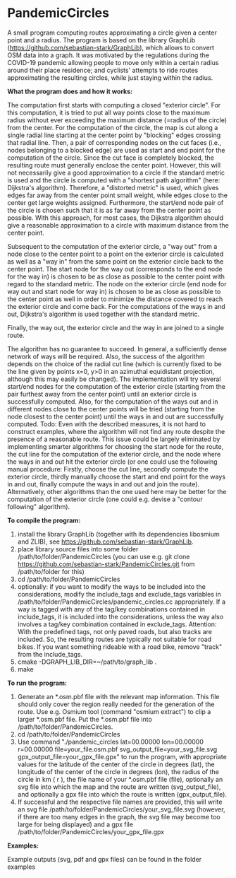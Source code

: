 # PandemicCircles

A small program computing routes approximating a circle given a center point and a radius. The program is based on the library GraphLib (https://github.com/sebastian-stark/GraphLib), which allows
to convert OSM data into a graph. It was motivated by the regulations during the COVID-19 pandemic allowing people to move only within a certain radius around their place residence; and cyclists' attempts to ride routes approximating the resulting circles, while just staying within the radius.

**What the program does and how it works:**

The computation first starts with computing a closed "exterior circle". For this computation, it is tried to
put all way points close to the maximum radius without ever exceeding the maximum distance (=radius of the circle) from the center.
For the computation of the circle, the map is cut along a single radial line starting at the center point by "blocking" edges crossing that radial line.
Then, a pair of corresponding nodes on the cut faces (i.e., nodes belonging to a blocked edge) are used as start and end point for the
computation of the circle. Since the cut face is completely blocked, the resulting route must generally enclose the center point. However,
this will not necessarily give a good approximation to a circle if the standard metric is used and the circle is computed with a "shortest path algorithm" (here: Dijkstra's algorithm).
Therefore, a "distorted metric" is used, which gives edges far away from the center point small weight, while edges close to the center get large weights assigned.
Furthermore, the start/end node pair of the circle is chosen such that it is as far away from the center point as possible.
With this approach, for most cases, the Dijkstra algorithm should give a reasonable approximation to a circle with maximum distance from the center point.

Subsequent to the computation of the exterior circle, a "way out" from a node close to the center point to a point on the exterior circle is calculated
as well as a "way in" from the same point on the exterior circle back to the center point. The start node for the way out (corresponds to the end node for
the way in) is chosen to be as close as possible to the center point with regard to the standard metric. The node on the exterior circle (end node for way out and
start node for way in) is chosen to be as close as possible to the center point as well in order to minimize the distance covered to reach the exterior circle and come back.
For the computations of the ways in and out, Dijkstra's algorithm is used together with the standard metric.

Finally, the way out, the exterior circle and the way in are joined to a single route.

The algorithm has no guarantee to succeed. In general, a sufficiently dense network of ways will be required. Also, the success of the algorithm
depends on the choice of the radial cut line (which is currently fixed to be the line given by points x=0, y>0 in an azimuthal equidistant projection,
although this may easily be changed). The implementation will try several start/end nodes for the computation of the exterior circle (starting from
the pair furthest away from the center point) until an exterior circle is successfully computed. Also, for the computation of the ways out and in different
nodes close to the center points will be tried (starting from the node closest to the center point) until the ways in and out are successfully computed.
Todo: Even with the described measures, it is not hard to construct examples, where the algorithm will not find any route despite the presence of a reasonable route.
This issue could be largely eliminated by implementing smarter algorithms for choosing the start node for the route, the cut line for the computation of the
exterior circle, and the node where the ways in and out hit the exterior circle (or one could use the following manual procedure: Firstly, choose the cut line, secondly compute
the exterior circle, thirdly manually choose the start and end point for the ways in and out, finally compute the ways in and out and join the route). Alternatively, other
algorithms than the one used here may be better for the computation of the exterior circle (one could e.g. devise a "contour following" algorithm).

**To compile the program:**

1. install the library GraphLib (together with its dependencies libosmium and ZLIB), see https://github.com/sebastian-stark/GraphLib.
2. place library source files into some folder /path/to/folder/PandemicCircles (you can use e.g. git clone https://github.com/sebastian-stark/PandemicCircles.git from /path/to/folder for this)
3. cd /path/to/folder/PandemicCircles
4. optionally: if you want to modify the ways to be included into the considerations, modify the include_tags and exclude_tags variables in /path/to/folder/PandemicCircles/pandemic_circles.cc appropriately. If a way is tagged with any of the tag/key combinations contained in include_tags, it is included into the considerations, unless the way also involves a tag/key combination contained in exclude_tags. Attention: With the predefined tags, not only paved roads, but also tracks are included. So, the resulting routes are typically not suitable for road bikes. If you want something rideable with a road bike, remove "track" from the include_tags.
5. cmake -DGRAPH_LIB_DIR=~/path/to/graph_lib .
6. make

**To run the program:**

1. Generate an \*.osm.pbf file with the relevant map information. This file should only cover the region really needed for the generation of the route. Use e.g. Osmium tool (command "osmium extract") to clip a larger \*.osm.pbf file. Put the \*.osm.pbf file into /path/to/folder/PandemicCircles.
2. cd /path/to/folder/PandemicCircles
3. Use command "./pandemic_circles lat=00.00000 lon=00.00000 r=00.00000 file=your_file.osm.pbf svg_output_file=your_svg_file.svg gpx_output_file=your_gpx_file.gpx" to run the program, with appropriate values for the latitude of the center of the circle in degrees (lat), the longitude of the center of the circle in degrees (lon), the radius of the circle in km ( r ), the file name of your \*.osm.pbf file (file), optionally an svg file into which the map and the route are written (svg_output_file), and optionally a gpx file into which the route is written (gpx_output_file).
4. If successful and the respective file names are provided, this will write an svg file /path/to/folder/PandemicCircles/your_svg_file.svg (however, if there are too many edges in the graph, the svg file may become too large for being displayed) and a gpx file /path/to/folder/PandemicCircles/your_gpx_file.gpx

**Examples:**

Example outputs (svg, pdf and gpx files) can be found in the folder examples
